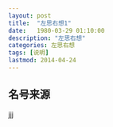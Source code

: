 ```yaml
---
layout: post
title:  "左思右想1"
date:   1980-03-29 01:10:00
description: "左思右想"
categories: 左思右想
tags: [说明]
lastmod: 2014-04-24
---
```


## 名号来源  ##
jjj